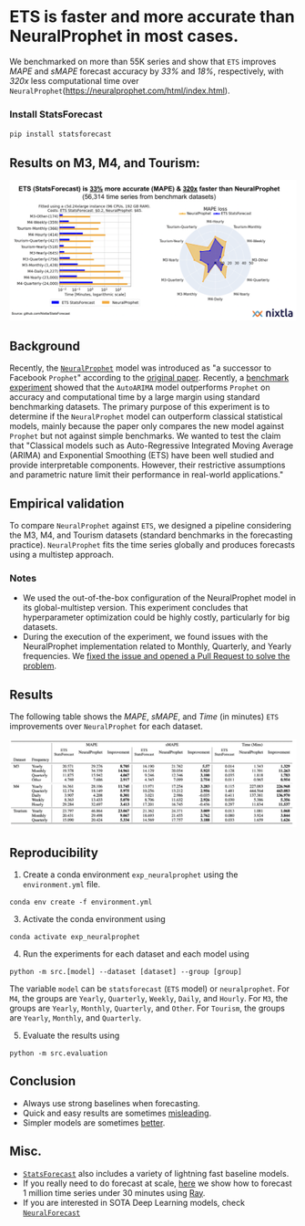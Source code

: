# ETS is faster and more accurate than NeuralProphet in most cases. 

We benchmarked on more than 55K series and show that `ETS` improves _MAPE_ and _sMAPE_ forecast accuracy by _33%_ and _18%_, respectively, with _320x_ less computational time over `NeuralProphet`(https://neuralprophet.com/html/index.html).

### Install StatsForecast
```bash
pip install statsforecast
```

## Results on M3, M4, and Tourism: 

![comparison](./comparison.png)

## Background

Recently, the [`NeuralProphet`](https://neuralprophet.com/html/index.html) model was introduced as "a successor to Facebook `Prophet`" according to the [original paper](https://arxiv.org/pdf/2111.15397.pdf). Recently, a [benchmark experiment](https://github.com/Nixtla/statsforecast/tree/main/experiments/arima_prophet_adapter) showed that the `AutoARIMA` model outperforms `Prophet` on accuracy and computational time by a large margin using standard benchmarking datasets. The primary purpose of this experiment is to determine if the `NeuralProphet` model can outperform classical statistical models, mainly because the paper only compares the new model against `Prophet` but not against simple benchmarks. We wanted to test the claim that "Classical models such as Auto-Regressive Integrated Moving Average (ARIMA) and Exponential Smoothing (ETS) have been well studied and provide interpretable components. However, their restrictive assumptions and parametric nature limit their performance in real-world applications." 

## Empirical validation

To compare `NeuralProphet` against `ETS`, we designed a pipeline considering the M3, M4, and Tourism datasets (standard benchmarks in the forecasting practice). `NeuralProphet` fits the time series globally and produces forecasts using a multistep approach. 

### Notes

- We used the out-of-the-box configuration of the NeuralProphet model in its global-multistep version. This experiment concludes that hyperparameter optimization could be highly costly, particularly for big datasets.
- During the execution of the experiment, we found issues with the NeuralProphet implementation related to Monthly, Quarterly, and Yearly frequencies. We [fixed the issue and opened a Pull Request to solve the problem](https://github.com/ourownstory/neural_prophet/pull/705).

## Results 

The following table shows the _MAPE_, _sMAPE_, and _Time_ (in minutes) `ETS` improvements over `NeuralProphet` for each dataset.

![table](./results-table.png)


## Reproducibility


1. Create a conda environment `exp_neuralprophet` using the `environment.yml` file.
  ```shell
  conda env create -f environment.yml
  ```

3. Activate the conda environment using 
  ```shell
  conda activate exp_neuralprophet
  ```

4. Run the experiments for each dataset and each model using 
  ```shell
  python -m src.[model] --dataset [dataset] --group [group]
  ```

The variable `model` can be `statsforecast` (`ETS` model) or `neuralprophet`. For `M4`, the groups are `Yearly`, `Quarterly`, `Weekly`, `Daily`, and `Hourly`. For `M3`, the groups are `Yearly`, `Monthly`, `Quarterly`, and `Other`. For `Tourism`, the groups are `Yearly`, `Monthly`, and `Quarterly`. 

5. Evaluate the results using

  ```shell
  python -m src.evaluation
  ```

## Conclusion

* Always use strong baselines when forecasting.
* Quick and easy results are sometimes [misleading](https://en.wikipedia.org/wiki/Streetlight_effect).
* Simpler models are sometimes [better](https://en.wikipedia.org/wiki/Occam%27s_razor).

## Misc.

* [`StatsForecast`](https://github.com/nixtla/statsforecast) also includes a variety of lightning fast baseline models.
* If you really need to do forecast at scale, [here](https://github.com/nixtla/statsforecast/tree/main/experiments/ray) we show how to forecast 1 million time series under 30 minutes using [Ray](https://github.com/ray-project/ray).
* If you are interested in SOTA Deep Learning models, check [`NeuralForecast`](https://github.com/nixtla/neuralforecast)


